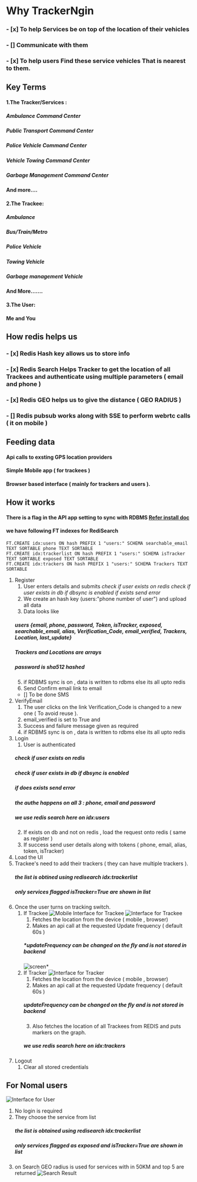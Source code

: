 # Why TrackerNgin 
### - [x] To help Services be on top of the location of their vehicles
### - [] Communicate with them
### - [x] To help users Find these service vehicles That is nearest to them.

## Key Terms 
#### 1.The Tracker/Services : 
##### Ambulance Command Center
##### Public Transport Command Center
##### Police Vehicle Command Center
##### Vehicle Towing Command Center
##### Garbage Management Command Center
#### And more….


#### 2.The Trackee:
##### Ambulance
##### Bus/Train/Metro
##### Police Vehicle
##### Towing Vehicle
##### Garbage management Vehicle
#### And More…….

#### 3.The User:
#### Me and You


## How redis helps us
### - [x] Redis Hash key allows us to store info
### - [x] Redis Search Helps Tracker to get the location of all Trackees and authenticate using multiple parameters ( email and phone )
###	- [x] Redis GEO helps us to give the distance ( GEO RADIUS )
### - [] Redis pubsub works along with SSE  to perform webrtc calls ( it on mobile )

## Feeding data
#### Api calls to exsting GPS location providers
#### Simple Mobile app ( for trackees )
#### Browser based interface ( mainly for trackers and users ).


## How it works
#### There is a flag in the API app setting to sync with RDBMS [Refer install doc](	/install.md) 
#### we have following FT indexes for RediSearch

```
FT.CREATE idx:users ON hash PREFIX 1 "users:" SCHEMA searchable_email TEXT SORTABLE phone TEXT SORTABLE
FT.CREATE idx:trackerlist ON hash PREFIX 1 "users:" SCHEMA isTracker TEXT SORTABLE exposed TEXT SORTABLE
FT.CREATE idx:trackers ON hash PREFIX 1 "users:" SCHEMA Trackers TEXT SORTABLE
```
1. Register 
	1. User enters details and submits
	*check if user exists on redis*
	*check if user exists in db if dbsync is enabled*
	*if exists send error*
	2. We create an hash key  (users:"phone number of user") and upload all data
	3. Data looks like
	##### *users {email, phone, password, Token, isTracker, exposed, searchable_email, alias, Verification_Code, email_verified, Trackers, Location, last_update}*
	##### *Trackers and Locations are arrays*
	##### *password is sha512 hashed*
	5. if RDBMS sync is on , data is written to rdbms else its all upto redis
	4. Send Confirm email link to email
	- [] To be done SMS 
2. VerifyEmail
	1. The user clicks on the link Verification_Code is changed to a new one ( To avoid reuse ).
	3. email_verified is set to True and 
	2. Success and failure message given as required
	3. if RDBMS sync is on , data is written to rdbms else its all upto redis
3. Login 
	1. User is authenticated
	##### *check if user exists on redis*
	##### *check if user exists in db if dbsync is enabled*
	##### *if does exists send error*
	##### *the authe happens on all 3 : phone, email and password*
	##### *we use redis search here on idx:users*
	2. If exists on db and not on redis , load the request onto redis ( same as register )
	3. If success send user details along with tokens ( phone, email, alias, token, isTracker)
4. Load the UI 
5. Trackee's need to add their trackers ( they can have multiple trackers ).
	##### *the list is obtined using redisearch idx:trackerlist*
	##### *only services flagged isTracker=True are shown in list*
6. Once the user turns on  tracking switch.
	1. If Trackee
	![Mobile Interface for Trackee](/ss/trackee_m.png)
	![Interface for  Trackee](/ss/trackee.png)
		1. Fetches the location from the device ( mobile , browser)
		2. Makes an api call at the requested Update frequency ( default 60s )
		##### *updateFrequency can be changed on the fly and is not stored in backend 
		![screen](/ss/updateFrequency.png)*
	2. If Tracker
	![Interface for  Tracker](/ss/tracker.png)
		1. Fetches the location from the device ( mobile , browser)
		2. Makes an api call at the requested Update frequency ( default 60s )
		##### *updateFrequency can be changed on the fly and is not stored in backend*
		3. Also fetches the location of all Trackees from REDIS and puts markers on the graph.
		##### *we use redis search here on idx:trackers*
7. Logout
	1. Clear all stored credentials

## For Nomal users 
![Interface for  User](/ss/user.png)
1. No login is required
2. They choose the service from list
	##### *the list is obtained using redisearch idx:trackerlist*
	##### *only services flagged as exposed  and isTracker=True are shown in list*
3. on Search GEO radius is used for services with in 50KM and top 5 are returned
![Search Result](/ss/search.png)
